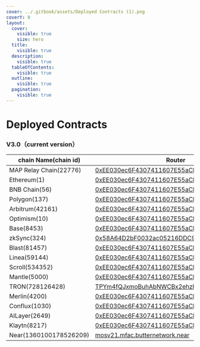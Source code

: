 ```yaml
---
cover: ../.gitbook/assets/Deployed Contracts (1).png
coverY: 0
layout:
  cover:
    visible: true
    size: hero
  title:
    visible: true
  description:
    visible: true
  tableOfContents:
    visible: true
  outline:
    visible: true
  pagination:
    visible: true
---
```

# Deployed Contracts

### V3.0（current version）

| chain Name(chain id)   | Router                                                                                                                            | Adapter                                                                                                                      |
| ---------------------- |-----------------------------------------------------------------------------------------------------------------------------------| ---------------------------------------------------------------------------------------------------------------------------- |
| MAP Relay Chain(22776) | [0xEE030ec6F4307411607E55aCD08e628Ae6655B86](https://www.maposcan.io/address/0xEE030ec6F4307411607E55aCD08e628Ae6655B86)          | [0xaa301070448385cfAaC5913A67B16C4392944a8f](https://www.maposcan.io/address/0xaa301070448385cfAaC5913A67B16C4392944a8f)         |
| Ethereum(1)            | [0xEE030ec6F4307411607E55aCD08e628Ae6655B86](https://etherscan.io/address/0xEE030ec6F4307411607E55aCD08e628Ae6655B86)             | [0xaa301070448385cfAaC5913A67B16C4392944a8f](https://etherscan.io/address/0xaa301070448385cfAaC5913A67B16C4392944a8f)             |
| BNB Chain(56)          | [0xEE030ec6F4307411607E55aCD08e628Ae6655B86](https://bscscan.com/address/0xEE030ec6F4307411607E55aCD08e628Ae6655B86)              | [0xaa301070448385cfAaC5913A67B16C4392944a8f](https://bscscan.com/address/0xaa301070448385cfAaC5913A67B16C4392944a8f)              |
| Polygon(137)           | [0xEE030ec6F4307411607E55aCD08e628Ae6655B86](https://polygonscan.com/address/0xEE030ec6F4307411607E55aCD08e628Ae6655B86)          | [0xaa301070448385cfAaC5913A67B16C4392944a8f](https://polygonscan.com/address/0xaa301070448385cfAaC5913A67B16C4392944a8f)          |
| Arbitrum(42161)        | [0xEE030ec6F4307411607E55aCD08e628Ae6655B86](https://arbiscan.io/address/0xEE030ec6F4307411607E55aCD08e628Ae6655B86)              | [0xaa301070448385cfAaC5913A67B16C4392944a8f](https://arbiscan.io/address/0xaa301070448385cfAaC5913A67B16C4392944a8f)              |
| Optimism(10)           | [0xEE030ec6F4307411607E55aCD08e628Ae6655B86](https://optimistic.etherscan.io/address/0xEE030ec6F4307411607E55aCD08e628Ae6655B86)  | [0xaa301070448385cfAaC5913A67B16C4392944a8f](https://optimistic.etherscan.io/address/0xaa301070448385cfAaC5913A67B16C4392944a8f) |
| Base(8453)             | [0xEE030ec6F4307411607E55aCD08e628Ae6655B86](https://basescan.org/address/0xEE030ec6F4307411607E55aCD08e628Ae6655B86)             | [0xaa301070448385cfAaC5913A67B16C4392944a8f](https://basescan.org/address/0xaa301070448385cfAaC5913A67B16C4392944a8f)             |
| zkSync(324)            | [0x58A64D2bF0032ac05216DDC9cadD0F9DB828BBF5](https://explorer.zksync.io/address/0x58A64D2bF0032ac05216DDC9cadD0F9DB828BBF5)       | [0xaC74fE3b317023fA1BB2bEAB1771406Bf6f15861](https://explorer.zksync.io/address/0xaC74fE3b317023fA1BB2bEAB1771406Bf6f15861)       |
| Blast(81457)           | [0xEE030ec6F4307411607E55aCD08e628Ae6655B86](https://blastscan.io/address/0xEE030ec6F4307411607E55aCD08e628Ae6655B86)             | [0xaa301070448385cfAaC5913A67B16C4392944a8f](https://blastscan.io/address/0xaa301070448385cfAaC5913A67B16C4392944a8f)            |
| Linea(59144)           | [0xEE030ec6F4307411607E55aCD08e628Ae6655B86](https://lineascan.build/address/0xEE030ec6F4307411607E55aCD08e628Ae6655B86)          | [0xaa301070448385cfAaC5913A67B16C4392944a8f](https://lineascan.build/address/0xaa301070448385cfAaC5913A67B16C4392944a8f)          |
| Scroll(534352)         | [0xEE030ec6F4307411607E55aCD08e628Ae6655B86](https://scrollscan.com/address/0xEE030ec6F4307411607E55aCD08e628Ae6655B86)           | [0xaa301070448385cfAaC5913A67B16C4392944a8f](https://scrollscan.com/address/0xaa301070448385cfAaC5913A67B16C4392944a8f)           |
| Mantle(5000)           | [0xEE030ec6F4307411607E55aCD08e628Ae6655B86](https://explorer.mantle.xyz/address/0xEE030ec6F4307411607E55aCD08e628Ae6655B86)      | [0xaa301070448385cfAaC5913A67B16C4392944a8f](https://explorer.mantle.xyz/address/0xaa301070448385cfAaC5913A67B16C4392944a8f)      |
| TRON(728126428)        | [TPYm4fQJxmoBuhAbNWCBx2ehzhVJ1fxFNP](https://tronscan.org/#/contract/TPYm4fQJxmoBuhAbNWCBx2ehzhVJ1fxFNP)                           | [TYCXm93z8oAhhdT2C2VqEFbSnBAmWzXqo1](https://tronscan.org/#/contract/TYCXm93z8oAhhdT2C2VqEFbSnBAmWzXqo1)                          |
| Merlin(4200)           | [0xEE030ec6F4307411607E55aCD08e628Ae6655B86](https://scan.merlinchain.io/address/0xEE030ec6F4307411607E55aCD08e628Ae6655B86)      | [0xaa301070448385cfAaC5913A67B16C4392944a8f](https://scan.merlinchain.io/address/0xaa301070448385cfAaC5913A67B16C4392944a8f)      |
| Conflux(1030)          | [0xEE030ec6F4307411607E55aCD08e628Ae6655B86](https://evm.confluxscan.io/address/0xEE030ec6F4307411607E55aCD08e628Ae6655B86)       | [0xaa301070448385cfAaC5913A67B16C4392944a8f](https://evm.confluxscan.io/address/0xaa301070448385cfAaC5913A67B16C4392944a8f)       |
| AILayer(2649)          | [0xEE030ec6F4307411607E55aCD08e628Ae6655B86](https://mainnet-explorer.anvm.io/address/0xEE030ec6F4307411607E55aCD08e628Ae6655B86) | [0xaa301070448385cfAaC5913A67B16C4392944a8f](https://mainnet-explorer.anvm.io/address/0xaa301070448385cfAaC5913A67B16C4392944a8f) |
| Klaytn(8217)           | [0xEE030ec6F4307411607E55aCD08e628Ae6655B86](https://klaytnscope.com/account/0xEE030ec6F4307411607E55aCD08e628Ae6655B86)          | [0xaa301070448385cfAaC5913A67B16C4392944a8f](klaytnscope.com/account/0xaa301070448385cfAaC5913A67B16C4392944a8f)                 |
| Near(1360100178526209) | [mosv21.mfac.butternetwork.near](https://nearblocks.io/address/mosv21.mfac.butternetwork.near)                                    |                                                                                                                              |
